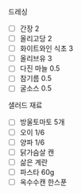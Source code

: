 드레싱
- [ ] 간장 2
- [ ] 올리고당 2
- [ ] 화이트와인 식초 3
- [ ] 올리브유 3
- [ ] 다진 마늘 0.5
- [ ] 참기름 0.5
- [ ] 굴소스 0.5

샐러드 재료
- [ ] 방울토마토 5개
- [ ] 오이 1/6
- [ ] 양파 1/6
- [ ] 닭가슴살 캔
- [ ] 삶은 계란
- [ ] 파스타 60g
- [ ] 옥수수캔 한스푼
